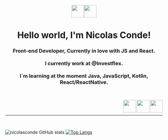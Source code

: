 <p align="center">
<a href="https://www.linkedin.com/in/nicolas-conde/" ><img src="https://img.icons8.com/nolan/128/linkedin-circled.png" width="40" ><a href="https://api.whatsapp.com/send?phone=5511984041727" ><img src="https://img.icons8.com/nolan/128/whatsapp.png" width="40" ></a>
</p>
<h1 align="center">Hello world, I'm Nicolas Conde!</h1>
<h3 align="center">
Front-end Developer, Currently in love with JS and React.
<br>
<br>
I currently work at @Investflex.
<br>
<br>
I`m learning at the moment Java, JavaScript, Kotlin, React/ReactNative.
</h3>

<br>
<p align="center">
<a><img src="https://img.icons8.com/nolan/64/react-native.png" width="40" align="right"></a><a><img src="https://img.icons8.com/nolan/96/javascript.png" width="40" align="right"></a><a><img src="https://img.icons8.com/nolan/128/java-coffee-cup-logo.png" width="40" align="right"></a>
</p>
<br>
<br>

---

<br>

![nicolasconde GitHub stats](https://github-readme-stats.vercel.app/api?username=nicolasconde&show_icons=true&theme=radical) [![Top Langs](https://github-readme-stats.vercel.app/api/top-langs/?username=nicolasconde&layout=compact&theme=radical)](https://github.com/nicolasconde/github-readme-stats)
